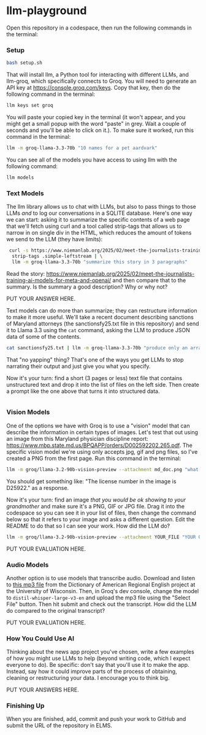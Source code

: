 # llm-playground

Open this repository in a codespace, then run the following commands in the terminal:

### Setup

```bash
bash setup.sh
```

That will install llm, a Python tool for interacting with different LLMs, and llm-groq, which specifically connects to Groq. You will need to generate an API key at https://console.groq.com/keys. Copy that key, then do the following command in the terminal:

```bash
llm keys set groq
```

You will paste your copied key in the terminal (it won't appear, and you might get a small popup with the word "paste" in grey. Wait a couple of seconds and you'll be able to click on it.). To make sure it worked, run this command in the terminal:

```bash
llm -m groq-llama-3.3-70b "10 names for a pet aardvark"
```

You can see all of the models you have access to using llm with the following command:

```bash
llm models
```

### Text Models

The llm library allows us to chat with LLMs, but also to pass things to those LLMs _and_ to log our conversations in a SQLITE database. Here's one way we can start: asking it to summarize the specific contents of a web page that we'll fetch using curl and a tool called strip-tags that allows us to narrow in on single div in the HTML, which reduces the amount of tokens we send to the LLM (they have limits):

```bash
 curl -s https://www.niemanlab.org/2025/02/meet-the-journalists-training-ai-models-for-meta-and-openai/ | \
  strip-tags .simple-leftstream | \
  llm -m groq-llama-3.3-70b "summarize this story in 3 paragraphs"
```

Read the story: https://www.niemanlab.org/2025/02/meet-the-journalists-training-ai-models-for-meta-and-openai/ and then compare that to the summary. Is the summary a good description? Why or why not?

PUT YOUR ANSWER HERE.

Text models can do more than summarize; they can restructure information to make it more useful. We'll take a recent document describing sanctions of Maryland attorneys (the sanctionsfy25.txt file in this repository) and send it to Llama 3.3 using the `cat` command, asking the LLM to produce JSON data of some of the contents.


```bash
cat sanctionsfy25.txt | llm -m groq-llama-3.3-70b "produce only an array of JSON objects based on the text with the following keys: name, sanction, date, description. The date should be in the yyyy-mm-dd format. No yapping." 
```

That "no yapping" thing? That's one of the ways you get LLMs to stop narrating their output and just give you what you specify.

Now it's your turn: find a short (3 pages or less) text file that contains unstructured text and drop it into the list of files on the left side. Then create a prompt like the one above that turns it into structured data.

```bash

```

### Vision Models

One of the options we have with Groq is to use a "vision" model that can describe the information in certain types of images. Let's test that out using an image from this Maryland physician discipline report: https://www.mbp.state.md.us/BPQAPP/orders/D002592202.265.pdf. The specific vision model we're using only accepts jpg, gif and png files, so I've created a PNG from the first page. Run this command in the terminal:

```bash
llm -m groq/llama-3.2-90b-vision-preview --attachment md_doc.png "what is the license number from this image?"
```

You should get something like: "The license number in the image is D25922." as a response.

Now it's your turn: find an image _that you would be ok showing to your grandmother_ and make sure it's a PNG, GIF or JPG file. Drag it into the codespace so you can see it in your list of files, then change the command below so that it refers to your image and asks a different question. Edit the README to do that so I can see your work. How did the LLM do?

```bash
llm -m groq/llama-3.2-90b-vision-preview --attachment YOUR_FILE "YOUR QUESTION"
```

PUT YOUR EVALUATION HERE.


### Audio Models

Another option is to use models that transcribe audio. Download and listen to [this mp3 file](https://dare.wisc.edu/audio/new-mexico-chuck-wagon-etiquette/) from the Dictionary of American Regional English project at the University of Wisconsin. Then, in Groq's dev console, change the model to `distil-whisper-large-v3-en` and upload the mp3 file using the "Select File" button. Then hit submit and check out the transcript. How did the LLM do compared to the original transcript?

PUT YOUR EVALUATION HERE.

### How You Could Use AI

Thinking about the news app project you've chosen, write a few examples of how you might use LLMs to help (beyond writing code, which I expect everyone to do). Be specific: don't say that you'll use it to make the app. Instead, say how it could improve parts of the process of obtaining, cleaning or restructuring your data. I encourage you to think big.

PUT YOUR ANSWERS HERE.


### Finishing Up

When you are finished, add, commit and push your work to GitHub and submit the URL of the repository in ELMS.